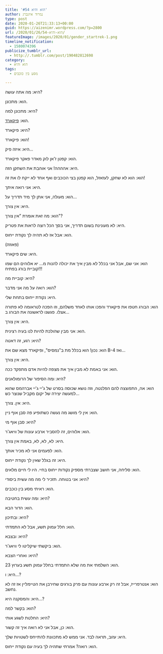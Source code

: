 ```yaml
---
title: 'הוא והיא #54'
author: נמרוד איזנברג
type: post
date: 2020-01-26T21:33:13+00:00
guid: https://aizenimr.wordpress.com/?p=2800
url: /2020/01/26/הוא-והיא-54/
featureImage: /images/2020/01/gender_startrek-1.png
timeline_notification:
  - 1580074396
publicize_tumblr_url:
  - http://.tumblr.com/post/190482812698
category:
  - הוא והיא
tags:
  - מסע בין כוכבים

---
```

היא: מה אתה עושה?

הוא: מתכונן.

היא: מתכונן למה?

הוא: [פיקארד][1].

היא: פיקארד?

הוא: פיקארד!

היא: איזה פיק&#8230;

הוא: קפטן ז'אן לוק מאדר פאקר פיקארד.

היא: אהההה! אני אוהבת את השחקן הזה.

הוא: הוא לא שחקן, לעזאזל, הוא קפטן בצי הכוכבים ואף אחד לא ייקח לו את זה!

היא: אני רואה איתך.

הוא: מעולה, אני אתן לך מיד תדריך על&#8230;

היא: אין צורך.

הוא: מה זאת אומרת "אין צורך"?

היא: לא מעונינת בשום תדריך, אני בסך הכל רוצה לראות את פטריק.

הוא: אבל אז לא תהיה לך נקודת ייחוס.

(פאוזה)

היא: שים פיקארד.

הוא: אני שם, אבל אני בכלל לא מבין איך את יכולה להנות מ&#8230; יא אלוהים הם שמו קוביית בורג בפתיח!!!

היא: קוביית מה?

הוא: רואה על מה אני מדבר?

היא: נקודת ייחוס בתחת שלי.

הוא: הבורג חטפו את פיקארד והפכו אותו לאחד משלהם, וזו הפכה לטראומה לא פתורה אצלו. פגשנו לראשונה את הבורג ב&#8230;

היא: אין צורך.

הוא: אני מבין שהולכת להיות לנו בעיה רצינית.

היא: רגע, זה דאטה?

הוא: נכון! הוא בכלל מת ב"נמסיס", ופיקארד מצא שם את B-4 ואז&#8230;

היא: אין צורך.

הוא: אני באמת לא מבין איך את מצפה להיות אדם מתפקד ככה.

היא: ומה הסיפור של הרומולאנים?

הוא: אה, התפוצצה להם הפלנטה, וזה נושא שכוסה בסרט של ג'יי ג'יי אברהמס שהוא למעשה יצירה של יקום מקביל שנוצר כש&#8230;

היא: אין. צורך.

הוא: אין לי מושג מה נעשה כשתופיע פה סבן אוף ניין.

היא: סבן אוף מי?

הוא: אלוהים, זה להסביר ארבע עונות של וויאג'ר.

היא: לא, לא, לא, באמת אין צורך.

הוא: לפעמים אני לא מכיר אותך.

היא: זה בגלל שאין לך נקודת ייחוס.

הוא: סליחה, אני חושב שצברתי מספיק נקודות ייחוס בחיי. היו לי חיים מלאים.

היא: אני בטוחה. תזכיר לי מה מה עשית ביסודי?

הוא: ראיתי מסע בין כוכבים.

היא: ומה עשית בחטיבה?

הוא: הדור הבא.

היא: ובתיכון?

הוא: חלל עמוק תשע, אבל לא התמדתי.

היא: ובצבא?

הוא: ביקשתי שיקליטו לי וויאג'ר.

היא: ואחרי הצבא?

הוא: השלמתי את מה שלא התמדתי בחלל עמוק תשע בערוץ 23.

היא: ו&#8230;?

הוא: אנטרפרייז, אבל זה רק ארבע עונות עם פרק בורגים שחירבן את הטיימליין אז זה לא נחשב.

היא: והמסקנה היא&#8230;?

הוא: בקשר למה?

היא: החלטת לשגע אותי?

הוא: כן, אבל אני לא רואה איך זה קשור.

היא: עזוב, תראה לבד. אני ממש לא מתכוונת להתייחס לשטויות שלך.

הוא: רואה? אמרתי שתהיה לך בעיה עם נקודת ייחוס.

 [1]: https://www.cbs.com/shows/star-trek-picard/